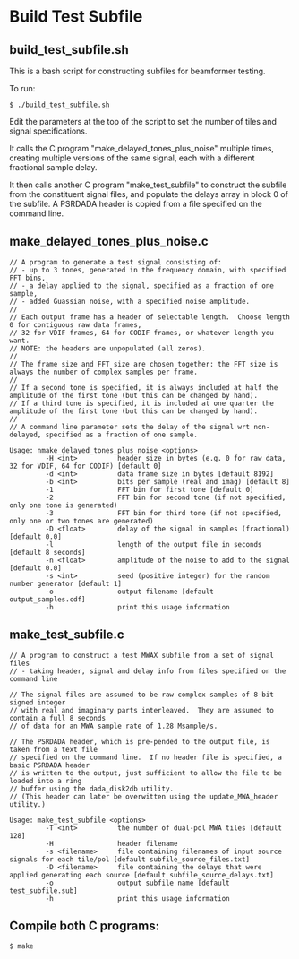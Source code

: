 # Build Test Subfile

## build_test_subfile.sh

This is a bash script for constructing subfiles for beamformer testing.

To run:
```
$ ./build_test_subfile.sh
```

Edit the parameters at the top of the script to set the number of tiles and signal specifications.

It calls the C program "make_delayed_tones_plus_noise" multiple times, creating multiple versions of the same
signal, each with a different fractional sample delay.

It then calls another C program "make_test_subfile" to construct the subfile from the constituent signal files,
and populate the delays array in block 0 of the subfile.  A PSRDADA header is copied from a file specified
on the command line.

## make_delayed_tones_plus_noise.c

```
// A program to generate a test signal consisting of:
// - up to 3 tones, generated in the frequency domain, with specified FFT bins,
// - a delay applied to the signal, specified as a fraction of one sample,
// - added Guassian noise, with a specified noise amplitude.
//
// Each output frame has a header of selectable length.  Choose length 0 for contiguous raw data frames,
// 32 for VDIF frames, 64 for CODIF frames, or whatever length you want.
// NOTE: the headers are unpopulated (all zeros).
//
// The frame size and FFT size are chosen together: the FFT size is always the number of complex samples per frame.
//
// If a second tone is specified, it is always included at half the amplitude of the first tone (but this can be changed by hand).
// If a third tone is specified, it is included at one quarter the amplitude of the first tone (but this can be changed by hand).
//
// A command line parameter sets the delay of the signal wrt non-delayed, specified as a fraction of one sample.

Usage: nmake_delayed_tones_plus_noise <options>
         -H <int>          header size in bytes (e.g. 0 for raw data, 32 for VDIF, 64 for CODIF) [default 0]
         -d <int>          data frame size in bytes [default 8192]
         -b <int>          bits per sample (real and imag) [default 8]
         -1                FFT bin for first tone [default 0]
         -2                FFT bin for second tone (if not specified, only one tone is generated)
         -3                FFT bin for third tone (if not specified, only one or two tones are generated)
         -D <float>        delay of the signal in samples (fractional) [default 0.0]
         -l                length of the output file in seconds [default 8 seconds]
         -n <float>        amplitude of the noise to add to the signal [default 0.0]
         -s <int>          seed (positive integer) for the random number generator [default 1]
         -o                output filename [default output_samples.cdf]
         -h                print this usage information
```

## make_test_subfile.c

```
// A program to construct a test MWAX subfile from a set of signal files
// - taking header, signal and delay info from files specified on the command line

// The signal files are assumed to be raw complex samples of 8-bit signed integer
// with real and imaginary parts interleaved.  They are assumed to contain a full 8 seconds
// of data for an MWA sample rate of 1.28 Msample/s.

// The PSRDADA header, which is pre-pended to the output file, is taken from a text file
// specified on the command line.  If no header file is specified, a basic PSRDADA header
// is written to the output, just sufficient to allow the file to be loaded into a ring
// buffer using the dada_disk2db utility.
// (This header can later be overwitten using the update_MWA_header utility.)

Usage: make_test_subfile <options>
         -T <int>          the number of dual-pol MWA tiles [default 128]
         -H                header filename
         -s <filename>     file containing filenames of input source signals for each tile/pol [default subfile_source_files.txt]
         -D <filename>     file containing the delays that were applied generating each source [default subfile_source_delays.txt]
         -o                output subfile name [default test_subfile.sub]
         -h                print this usage information
```


## Compile both C programs:

```
$ make
```
